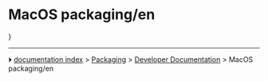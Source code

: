 # MacOS packaging/en
}



---
⏵ [documentation index](../README.md) > [Packaging](Category_Packaging.md) > [Developer Documentation](Category_Developer%20Documentation.md) > MacOS packaging/en
